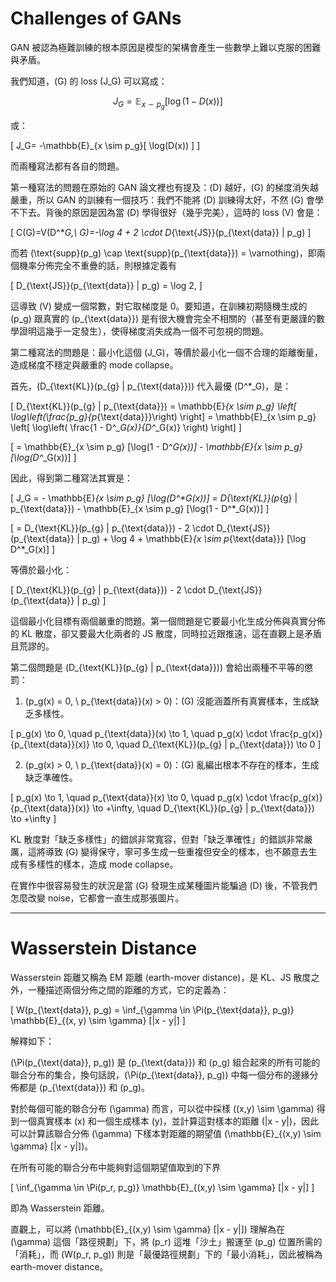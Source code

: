 # Challenges of GANs

GAN 被認為極難訓練的根本原因是模型的架構會產生一些數學上難以克服的困難與矛盾。

我們知道，\(G\) 的 loss \(J_G\) 可以寫成：

$$
J_G= \mathbb{E}_{x \sim p_g}[ \log(1 - D(x)) ]
$$

或：

\[
J_G= -\mathbb{E}_{x \sim p_g}[ \log(D(x)) ]
\]

而兩種寫法都有各自的問題。

第一種寫法的問題在原始的 GAN 論文裡也有提及：\(D\) 越好，\(G\) 的梯度消失越嚴重，所以 GAN 的訓練有一個技巧：我們不能將 \(D\) 訓練得太好，不然 \(G\) 會學不下去。背後的原因是因為當 \(D\) 學得很好（幾乎完美），這時的 loss \(V\) 會是：

\[
C(G)=V(D^*_G,\ G)=-\log 4 + 2 \cdot D_{\text{JS}}(p_{\text{data}} \| p_g)
\]

而若 \(\text{supp}(p_g) \cap \text{supp}(p_{\text{data}}) = \varnothing\)，即兩個機率分佈完全不重疊的話，則根據定義有

\[
D_{\text{JS}}(p_{\text{data}} \| p_g) = \log 2,
\]

這導致 \(V\) 變成一個常數，對它取梯度是 0。要知道，在訓練初期隨機生成的 \(p_g\) 跟真實的 \(p_{\text{data}}\) 是有很大機會完全不相關的（甚至有更嚴謹的數學證明這幾乎一定發生），使得梯度消失成為一個不可忽視的問題。

第二種寫法的問題是：最小化這個 \(J_G\)，等價於最小化一個不合理的距離衡量，造成梯度不穩定與嚴重的 mode collapse。

首先，\(D_{\text{KL}}(p_{g} \| p_{\text{data}})\) 代入最優 \(D^*_G\)，是：

\[
D_{\text{KL}}(p_{g} \| p_{\text{data}}) = \mathbb{E}_{x \sim p_g} \left[ \log\left(\frac{p_g}{p_{\text{data}}}\right) \right] = \mathbb{E}_{x \sim p_g} \left[ \log\left( \frac{1 - D^*_G(x)}{D^*_G(x)} \right) \right]
\]

\[
= \mathbb{E}_{x \sim p_g} [\log(1 - D^*_G(x))] - \mathbb{E}_{x \sim p_g} [\log(D^*_G(x))]
\]

因此，得到第二種寫法其實是：

\[
J_G = - \mathbb{E}_{x \sim p_g} [\log(D^*_G(x))] = D_{\text{KL}}(p_{g} \| p_{\text{data}}) - \mathbb{E}_{x \sim p_g} [\log(1 - D^*_G(x))]
\]

\[
= D_{\text{KL}}(p_{g} \| p_{\text{data}}) - 2 \cdot D_{\text{JS}}(p_{\text{data}} \| p_g) + \log 4 + \mathbb{E}_{x \sim p_{\text{data}}} [\log D^*_G(x)]
\]

等價於最小化：

\[
D_{\text{KL}}(p_{g} \| p_{\text{data}}) - 2 \cdot D_{\text{JS}}(p_{\text{data}} \| p_g)
\]

這個最小化目標有兩個嚴重的問題。第一個問題是它要最小化生成分佈與真實分佈的 KL 散度，卻又要最大化兩者的 JS 散度，同時拉近跟推遠，這在直觀上是矛盾且荒謬的。

第二個問題是 \(D_{\text{KL}}(p_{g} \| p_{\text{data}})\) 會給出兩種不平等的懲罰：

1. \(p_g(x) = 0, \ p_{\text{data}}(x) > 0\)：\(G\) 沒能涵蓋所有真實樣本，生成缺乏多樣性。

\[
p_g(x) \to 0, \quad p_{\text{data}}(x) \to 1, \quad p_g(x) \cdot \frac{p_g(x)}{p_{\text{data}}(x)} \to 0, \quad D_{\text{KL}}(p_{g} \| p_{\text{data}}) \to 0
\]

2. \(p_g(x) > 0, \ p_{\text{data}}(x) = 0\)：\(G\) 亂編出根本不存在的樣本，生成缺乏準確性。

\[
p_g(x) \to 1, \quad p_{\text{data}}(x) \to 0, \quad p_g(x) \cdot \frac{p_g(x)}{p_{\text{data}}(x)} \to +\infty, \quad D_{\text{KL}}(p_{g} \| p_{\text{data}}) \to +\infty
\]

KL 散度對「缺乏多樣性」的錯誤非常寬容，但對「缺乏準確性」的錯誤非常嚴厲，這將導致 \(G\) 變得保守，寧可多生成一些重複但安全的樣本，也不願意去生成有多樣性的樣本，造成 mode collapse。

在實作中很容易發生的狀況是當 \(G\) 發現生成某種圖片能騙過 \(D\) 後，不管我們怎麼改變 noise，它都會一直生成那張圖片。

---

# Wasserstein Distance

Wasserstein 距離又稱為 EM 距離 (earth-mover distance)，是 KL、JS 散度之外，一種描述兩個分佈之間的距離的方式，它的定義為：

\[
W(p_{\text{data}}, p_g) = \inf_{\gamma \in \Pi(p_{\text{data}}, p_g)} \mathbb{E}_{(x, y) \sim \gamma} [\|x - y\|]
\]

解釋如下：

\(\Pi(p_{\text{data}}, p_g)\) 是 \(p_{\text{data}}\) 和 \(p_g\) 組合起來的所有可能的聯合分布的集合，換句話說，\(\Pi(p_{\text{data}}, p_g)\) 中每一個分布的邊緣分佈都是 \(p_{\text{data}}\) 和 \(p_g\)。

對於每個可能的聯合分布 \(\gamma\) 而言，可以從中採樣 \((x,y) \sim \gamma\) 得到一個真實樣本 \(x\) 和一個生成樣本 \(y\)，並計算這對樣本的距離 \(\|x - y\|\)，因此可以計算該聯合分佈 \(\gamma\) 下樣本對距離的期望值 \(\mathbb{E}_{(x,y) \sim \gamma} [\|x - y\|]\)。

在所有可能的聯合分布中能夠對這個期望值取到的下界

\[
\inf_{\gamma \in \Pi(p_r, p_g)} \mathbb{E}_{(x,y) \sim \gamma} [\|x - y\|]
\]

即為 Wasserstein 距離。

直觀上，可以將 \(\mathbb{E}_{(x,y) \sim \gamma} [\|x - y\|]\) 理解為在 \(\gamma\) 這個「路徑規劃」下，將 \(p_r\) 這堆「沙土」搬運至 \(p_g\) 位置所需的「消耗」，而 \(W(p_r, p_g)\) 則是「最優路徑規劃」下的「最小消耗」，因此被稱為 earth-mover distance。
